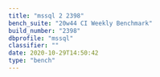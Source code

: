 ```yaml
---
title: "mssql 2 2398"
bench_suite: "20w44 CI Weekly Benchmark"
build_number: "2398"
dbprofile: "mssql"
classifier: ""
date: 2020-10-29T14:50:42
type: "bench"
---
```


